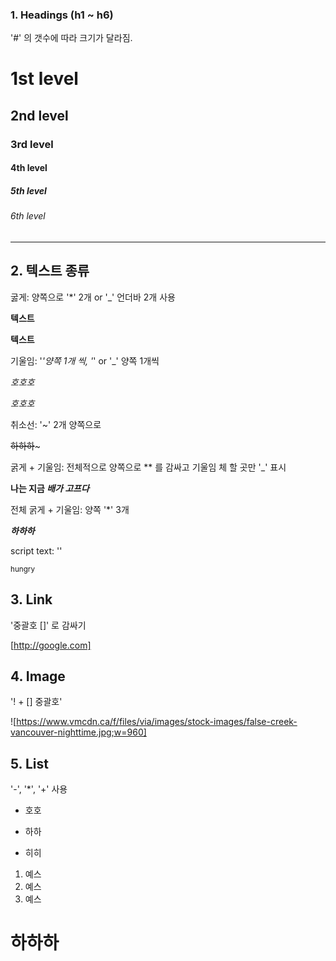 ### 1. Headings (h1 ~ h6)
'#' 의 갯수에 따라 크기가 달라짐.

# 1st level

## 2nd level

### 3rd level

#### 4th level

##### 5th level

###### 6th level

---

## 2. 텍스트 종류

굻게: 양쪽으로 '*' 2개 or '_' 언더바 2개 사용

**텍스트**

__텍스트__

기울임: '*'양쪽 1개 씩, '*' or '_' 양쪽 1개씩 

*호호호*

_호호호_


취소선: '~' 2개 양쪽으로

~~하하하~~~

굵게 + 기울임: 전체적으로 양쪽으로 ** 를 감싸고 기울임 체 할 곳만 '_' 표시

**나는 지금 _배가 고프다_**

전체 굵게 + 기울임: 양쪽 '*' 3개 

***하하하***

script text: '<sub></sub>'

<sub>hungry</sub>

## 3. Link

'중괄호 []' 로 감싸기

[http://google.com]


## 4. Image 

'! + [] 중괄호'

![https://www.vmcdn.ca/f/files/via/images/stock-images/false-creek-vancouver-nighttime.jpg;w=960]

## 5. List

'-', '*', '+' 사용 

- 호호
* 하하
+ 히히

1. 예스
2. 예스
3. 예스


<h1> 하하하 <h1>
